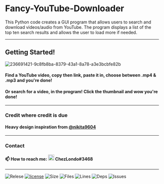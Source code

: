 # Fancy-YouTube-Downloader
This Python code creates a GUI program that allows users to search and download videos/audio from YouTube. The program displays a list of the top ten search results and allows the user to load more if needed.

---

## Getting Started!

![236691421-9c8fb8ba-8379-43a1-8a78-a3e3bcbfe82b](https://user-images.githubusercontent.com/109172537/236692013-b9bd6185-c50a-444f-8c74-262e823d8b0d.jpg)

#### Find a YouTube video, copy then link, paste it in, choose between .mp4 & .mp3 and you're done!
#### Or search for a video, in the program! Click the thumbnail and wow you're done!

---
### Credit where credit is due

#### Heavy design inspiration from [@nikita9604](https://github.com/nikita9604)
---

### Contact

#### :mailbox: How to reach me: <img src="https://user-images.githubusercontent.com/109172537/209095400-8f9c465d-914b-4303-919e-4f449469b223.png" width="20"> ChezLondo#3468

---

![Relese](https://img.shields.io/github/v/release/Londopy/Fancy-YouTube-Downloader) 
[![license](https://img.shields.io/badge/license-MIT-blue.svg)](https://github.com/Londopy/Fancy-YouTube-Downloader/blob/main/LICENSE) 
![Size](https://img.shields.io/github/languages/code-size/Londopy/Fancy-YouTube-Downloader) 
![Files](https://img.shields.io/github/directory-file-count/Londopy/Fancy-YouTube-Downloader) 
![Lines](https://img.shields.io/tokei/lines/github/Londopy/Fancy-YouTube-Downloader) 
![Deps](https://img.shields.io/hackage-deps/v/cond) 
![Issues](https://img.shields.io/github/issues/Londopy/Fancy-YouTube-Downloader) 
